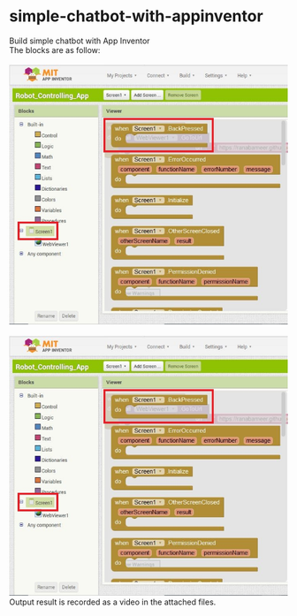 # simple-chatbot-with-appinventor
Build simple chatbot with App Inventor<br/>
The blocks are as follow:<br/>
<br/> <img src="https://github.com/ranabameer/controlling-robot-application/blob/master/images/3.JPG" raw=true /><br/>
<br/> <img src="https://github.com/ranabameer/controlling-robot-application/blob/master/images/3.JPG" raw=true /><br/>
Output result is recorded as a video in the attached files.

